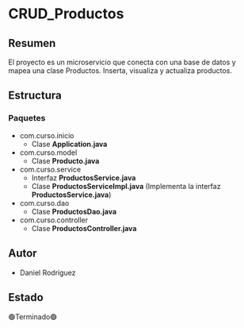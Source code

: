 # CRUD_Productos
## Resumen
El proyecto es un microservicio que conecta con una base de datos y mapea una clase Productos. Inserta, visualiza y actualiza productos.
## Estructura
### Paquetes 
* com.curso.inicio
  - Clase **Application.java**
* com.curso.model
  - Clase **Producto.java**
* com.curso.service
  - Interfaz **ProductosService.java**
  - Clase **ProductosServiceImpl.java** (Implementa la interfaz **ProductosService.java**)
* com.curso.dao
  - Clase **ProductosDao.java**
* com.curso.controller
  - Clase **ProductosController.java**
## Autor
* Daniel Rodriguez
## Estado
🟢Terminado🟢
